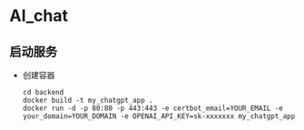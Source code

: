 # AI_chat

## 启动服务
- 创建容器
    ```
    cd backend
    docker build -t my_chatgpt_app .
    docker run -d -p 80:80 -p 443:443 -e certbot_email=YOUR_EMAIL -e your_domain=YOUR_DOMAIN -e OPENAI_API_KEY=sk-xxxxxxx my_chatgpt_app
    ```